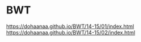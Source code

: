 # BWT

https://dohaanaa.github.io/BWT/14-15/01/index.html
<br>
https://dohaanaa.github.io/BWT/14-15/02/index.html
